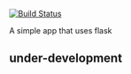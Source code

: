 [![Build Status](https://travis-ci.org/Y-husain/YummyApp.svg?branch=master)](https://travis-ci.org/Y-husain/YummyApp)

A simple app that uses flask
## under-development
